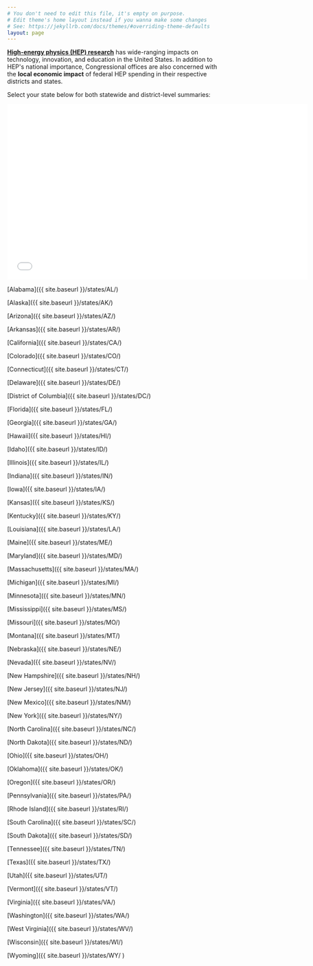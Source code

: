 ```yaml
---
# You don't need to edit this file, it's empty on purpose.
# Edit theme's home layout instead if you wanna make some changes
# See: https://jekyllrb.com/docs/themes/#overriding-theme-defaults
layout: page
---
```


[**High-energy physics (HEP) research**](http://www.usparticlephysics.org/index.html) has wide-ranging impacts on technology, innovation, and education in the United States. In addition to HEP's national importance, Congressional offices are also concerned with the **local economic impact** of federal HEP spending in their respective districts and states. 

Select your state below for both statewide and district-level summaries:

<iframe src="//createaclickablemap.com/map.php?&id=58269&online=true" width="700" height="408" style="border: none;"></iframe>
<script>if (window.addEventListener){ window.addEventListener("message", function(event) { if(event.data.length >= 22) { if( event.data.substr(0, 22) == "__MM-LOCATION.REDIRECT") location = event.data.substr(22); } }, false); } else if (window.attachEvent){ window.attachEvent("message", function(event) { if( event.data.length >= 22) { if ( event.data.substr(0, 22) == "__MM-LOCATION.REDIRECT") location = event.data.substr(22); } }, false); } </script>

[Alabama]({{ site.baseurl }}/states/AL/)

[Alaska]({{ site.baseurl }}/states/AK/)

[Arizona]({{ site.baseurl }}/states/AZ/)

[Arkansas]({{ site.baseurl }}/states/AR/)

[California]({{ site.baseurl }}/states/CA/)

[Colorado]({{ site.baseurl }}/states/CO/)

[Connecticut]({{ site.baseurl }}/states/CT/)

[Delaware]({{ site.baseurl }}/states/DE/)

[District of Columbia]({{ site.baseurl }}/states/DC/)

[Florida]({{ site.baseurl }}/states/FL/)

[Georgia]({{ site.baseurl }}/states/GA/)

[Hawaii]({{ site.baseurl }}/states/HI/)

[Idaho]({{ site.baseurl }}/states/ID/)

[Illinois]({{ site.baseurl }}/states/IL/)

[Indiana]({{ site.baseurl }}/states/IN/)

[Iowa]({{ site.baseurl }}/states/IA/)

[Kansas]({{ site.baseurl }}/states/KS/)

[Kentucky]({{ site.baseurl }}/states/KY/)

[Louisiana]({{ site.baseurl }}/states/LA/)

[Maine]({{ site.baseurl }}/states/ME/)

[Maryland]({{ site.baseurl }}/states/MD/)

[Massachusetts]({{ site.baseurl }}/states/MA/)

[Michigan]({{ site.baseurl }}/states/MI/)

[Minnesota]({{ site.baseurl }}/states/MN/)

[Mississippi]({{ site.baseurl }}/states/MS/)

[Missouri]({{ site.baseurl }}/states/MO/)

[Montana]({{ site.baseurl }}/states/MT/)

[Nebraska]({{ site.baseurl }}/states/NE/)

[Nevada]({{ site.baseurl }}/states/NV/)

[New Hampshire]({{ site.baseurl }}/states/NH/)

[New Jersey]({{ site.baseurl }}/states/NJ/)

[New Mexico]({{ site.baseurl }}/states/NM/)

[New York]({{ site.baseurl }}/states/NY/)

[North Carolina]({{ site.baseurl }}/states/NC/)

[North Dakota]({{ site.baseurl }}/states/ND/)

[Ohio]({{ site.baseurl }}/states/OH/)

[Oklahoma]({{ site.baseurl }}/states/OK/)

[Oregon]({{ site.baseurl }}/states/OR/)

[Pennsylvania]({{ site.baseurl }}/states/PA/)

[Rhode Island]({{ site.baseurl }}/states/RI/)

[South Carolina]({{ site.baseurl }}/states/SC/)

[South Dakota]({{ site.baseurl }}/states/SD/)

[Tennessee]({{ site.baseurl }}/states/TN/)

[Texas]({{ site.baseurl }}/states/TX/)

[Utah]({{ site.baseurl }}/states/UT/)

[Vermont]({{ site.baseurl }}/states/VT/)

[Virginia]({{ site.baseurl }}/states/VA/)

[Washington]({{ site.baseurl }}/states/WA/)

[West Virginia]({{ site.baseurl }}/states/WV/)

[Wisconsin]({{ site.baseurl }}/states/WI/)

[Wyoming]({{ site.baseurl }}/states/WY/
)